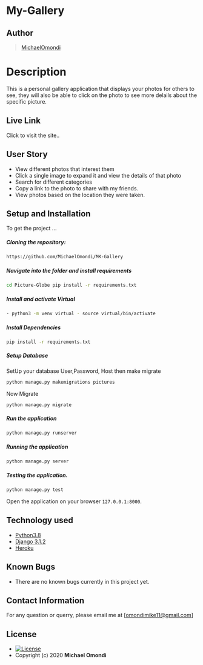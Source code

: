 # My-Gallery 
## Author  
  
>[MichaelOmondi](https://github.com/MichaelOmondi/MK-Gallery)  
  
# Description  
This is a personal gallery application that displays your photos for others to see, they will also be able to click on the photo to see more delails about the specific picture.
  
##  Live Link  
 Click [](https://mykeygallery.herokuapp.com/)  to visit the site..
  

## User Story  
  
* View different photos that interest them  
* Click a single image to expand it and view the details of that photo  
* Search for different categories   
* Copy a link to the photo to share with my friends.  
* View photos based on the location they were taken.  
  

  
## Setup and Installation  
To get the project ... 
  
##### Cloning the repository:  
 ```bash 
 https://github.com/MichaelOmondi/MK-Gallery
```
##### Navigate into the folder and install requirements  
 ```bash 
cd Picture-Globe pip install -r requirements.txt 
```
##### Install and activate Virtual  
 ```bash 
- python3 -m venv virtual - source virtual/bin/activate  
```  
##### Install Dependencies  
 ```bash 
 pip install -r requirements.txt 
```  
 ##### Setup Database  
  SetUp your database User,Password, Host then make migrate  
 ```bash 
python manage.py makemigrations pictures 
 ``` 
 Now Migrate  
 ```bash 
 python manage.py migrate 
```
##### Run the application  
 ```bash 
 python manage.py runserver 
``` 
##### Running the application  
 ```bash 
 python manage.py server 
```
##### Testing the application.  
 ```bash 
 python manage.py test 
```
Open the application on your browser `127.0.0.1:8000`.  
  
  
## Technology used  
  
* [Python3.8](https://www.python.org/)  
* [Django 3.1.2](https://docs.djangoproject.com/en/2.2/)  
* [Heroku](https://heroku.com)  
  
  
## Known Bugs  
* There are no known bugs currently in this project yet.
  
## Contact Information   
For any question or querry, please email me at [omondimike11@gmail.com]  
  
## License 

* [![License](https://img.shields.io/packagist/l/loopline-systems/closeio-api-wrapper.svg)](https://github.com/OmondiMichael/My-Gallery/blob/master/LICENSE)  
* Copyright (c) 2020 **Michael Omondi**